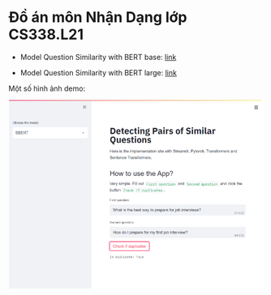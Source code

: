 # Đồ án môn Nhận Dạng lớp CS338.L21

* Model Question Similarity with BERT base: [link](https://drive.google.com/drive/folders/1JD0Y1Ipcr0VTSgIBjykfLYmN8_GUmGRn?usp=sharing)

* Model Question Similarity with BERT large: [link](https://drive.google.com/drive/folders/1PwNYU9xHYIwszkvgTBNYt1n82zyB4HcZ?usp=sharing)

Một số hình ảnh demo:

![Demo với mô hình SBERT](https://github.com/ThuanPhong0126/PaternRecognize-project-cs338/blob/main/images/demo_sbert_1.png)
